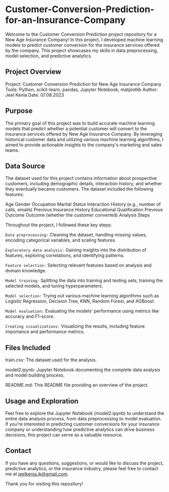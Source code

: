 # Customer-Conversion-Prediction-for-an-Insurance-Company

Welcome to the Customer Conversion Prediction project repository for a New Age Insurance Company! In this project, I developed machine learning models to predict customer conversion for the insurance services offered by the company. This project showcases my skills in data preprocessing, model selection, and predictive analytics.

## Project Overview

Project: Customer Conversion Prediction for New Age Insurance Company
Tools: Python, scikit-learn, pandas, Jupyter Notebook, matplotlib
Author: Jeel Kenia
Date: 07.08.2023

## Purpose
The primary goal of this project was to build accurate machine learning models that predict whether a potential customer will convert to the insurance services offered by New Age Insurance Company. By leveraging historical customer data and utilizing various machine learning algorithms, I aimed to provide actionable insights to the company's marketing and sales teams.

## Data Source
The dataset used for this project contains information about prospective customers, including demographic details, interaction history, and whether they eventually became customers. The dataset included the following features:

Age
Gender
Occupation
Marital Status
Interaction History (e.g., number of calls, emails)
Previous Insurance History
Educational Qualification
Previous Outcome
Outcome (whether the customer converted)
Analysis Steps

Throughout the project, I followed these key steps:

`Data preprocessing:` Cleaning the dataset, handling missing values, encoding categorical variables, and scaling features.

`Exploratory data analysis:` Gaining insights into the distribution of features, exploring correlations, and identifying patterns.

`Feature selection:` Selecting relevant features based on analysis and domain knowledge.

`Model training:` Splitting the data into training and testing sets, training the selected models, and tuning hyperparameters.

`Model selection:` Trying out various machine learning algorithms such as Logistic Regression, Decision Tree, KNN, Random Forest, and XGBoost.

`Model evaluation:` Evaluating the models' performance using metrics like accuracy and F1-score.

`Creating visualizations:` Visualizing the results, including feature importance and performance metrics.

## Files Included
train.csv: The dataset used for the analysis.

model2.ipynb: Jupyter Notebook documenting the complete data analysis and model building process.

README.md: This README file providing an overview of the project.

## Usage and Exploration
Feel free to explore the Jupyter Notebook (model2.ipynb) to understand the entire data analysis process, from data preprocessing to model evaluation. If you're interested in predicting customer conversions for your insurance company or understanding how predictive analytics can drive business decisions, this project can serve as a valuable resource.

## Contact
If you have any questions, suggestions, or would like to discuss the project, predictive analytics, or the insurance industry, please feel free to contact me at jeelkenia.jk@gmail.com.

Thank you for visiting this repository!
